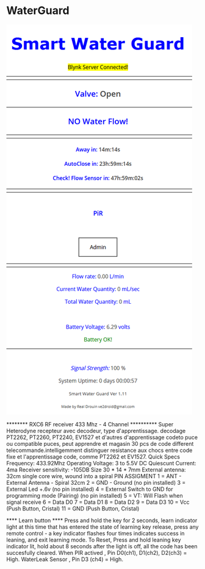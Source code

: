 # WaterGuard

![](Images/1.png)

******** RXC6 RF receiver 433 Mhz - 4 Channel **********
Super Heterodyne recepteur avec decodeur, type d'apprentissage.
decodage PT2262, PT2260, PT2240, EV1527 et d'autres d'apprentissage
codeto puce ou compatible puces, peut apprendre et magasin 30 pcs de code
different telecommande.intelligemment distinguer resistance aux chocs entre
code fixe et l'apprentissage code, comme PT2262 et EV1527.
Quick Specs
Frequency: 433.92Mhz
Operating Voltage: 3 to 5.5V DC
Quiescunt Current: 4ma
Receiver sensitivity: -105DB
Size 30 * 14 * 7mm
External antenna: 32cm single core wire, wound into a spiral
PIN ASSIGMENT
1 = ANT - External Antenna - Spiral 32cm
2 = GND - Ground (no pin installed)
3 = External Led +.6v (no pin installed)
4 = External Switch to GND for programming mode (Pairing) (no pin installed)
5 = VT: Will Flash when signal receive
6 = Data D0
7 = Data D1
8 = Data D2
9 = Data D3
10 = Vcc (Push Button, Cristal)
11 = GND (Push Button, Cristal)

**** Learn button ****
Press and hold the key for 2 seconds,
learn indicator light at this time that has entered the state of learning key release,
press any remote control - a key indicator flashes four times indicates success in leaning,
and exit learning mode.
To Reset, Press and hold leaning key indicator lit, hold about 8 seconds after the light is off,
all the code has been succesfully cleared.
When PIR actived , Pin D0(ch1), D1(ch2), D2(ch3) = High.
WaterLeak Sensor , Pin D3 (ch4) = High.




